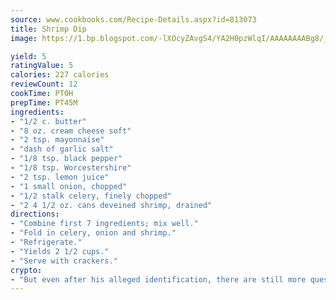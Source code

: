 ```yaml
---
source: www.cookbooks.com/Recipe-Details.aspx?id=813073
title: Shrimp Dip
image: https://1.bp.blogspot.com/-lXOcyZAvgS4/YA2H0pzWlqI/AAAAAAAABg8/_HX4JI-WmFM0Tz684w_qYjP9vBzksmFNgCLcBGAsYHQ/s219/20.png

yield: 5
ratingValue: 5
calories: 227 calories
reviewCount: 12
cookTime: PT0H
prepTime: PT45M
ingredients:
- "1/2 c. butter"
- "8 oz. cream cheese soft"
- "2 tsp. mayonnaise"
- "dash of garlic salt"
- "1/8 tsp. black pepper"
- "1/8 tsp. Worcestershire"
- "2 tsp. lemon juice"
- "1 small onion, chopped"
- "1/2 stalk celery, finely chopped"
- "2 4 1/2 oz. cans deveined shrimp, drained"
directions:
- "Combine first 7 ingredients; mix well."
- "Fold in celery, onion and shrimp."
- "Refrigerate."
- "Yields 2 1/2 cups."
- "Serve with crackers."
crypto:
- "But even after his alleged identification, there are still more questions than answers about the enigmatic creator of Bitcoin."
---
```

